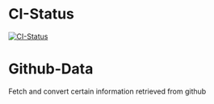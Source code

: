 # CI-Status
[![CI-Status](https://github.com/ynput/github-query/actions/workflows/action-ci.yml/badge.svg)](https://github.com/ynput/github-query/actions/workflows/action-ci.yml)

# Github-Data
Fetch and convert certain information retrieved from github
